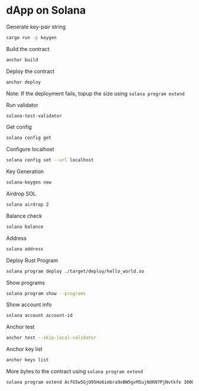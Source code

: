 # dApp on Solana

Generate key-pair string

```bash
cargo run -p keygen
```

Build the contract

```bash
anchor build
```

Deploy the contract
```bash
anchor deploy
```
Note: If the deployment fails, topup the size using ``solana program extend``

Run validator

```bash
solana-test-validator
```

Get config

```bash
solana config get
```


Configure localhost
```bash
solana config set --url localhost
```

Key Generation
```bash
solana-keygen new
```


Airdrop SOL

```bash
solana airdrop 2
```

Balance check

```bash
solana balance
```

Address

```bash
solana address
```

Deploy Rust Program

```bash
solana program deploy ./target/deploy/hello_world.so
```

Show programs

```bash
solana program show --programs
```


Show account info

```bash
solana account account-id
```

Anchor test

```bash
anchor test --skip-local-validator
```

Anchor key list

```bash
anchor keys list
```

More bytes to the contract using ``solana program extend``

```bash
solana program extend AcfG5w5GjU95Ho6imbra9xBW5gvM5ujNdKN7PjNvtkfe 30000 --url "http://localhost:8899" -k ~/.config/solana/id.json
```
